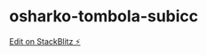 # osharko-tombola-subicc

[Edit on StackBlitz ⚡️](https://stackblitz.com/edit/osharko-tombola-subicc)